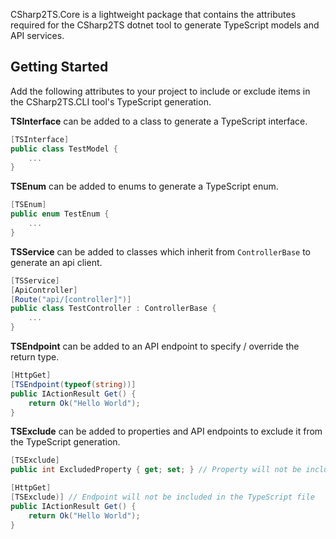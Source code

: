 CSharp2TS.Core is a lightweight package that contains the attributes required for the CSharp2TS dotnet tool to generate TypeScript models and API services.

## Getting Started

Add the following attributes to your project to include or exclude items in the CSharp2TS.CLI tool's TypeScript generation.

**TSInterface** can be added to a class to generate a TypeScript interface.

```c#
[TSInterface]
public class TestModel {
    ...
}
```



**TSEnum** can be added to enums to generate a TypeScript enum.

```c#
[TSEnum]
public enum TestEnum {
    ...
}
```



**TSService** can be added to classes which inherit from `ControllerBase` to generate an api client.

```c#
[TSService]
[ApiController]
[Route("api/[controller]")]
public class TestController : ControllerBase {
    ...
}
```



**TSEndpoint** can be added to an API endpoint to specify / override the return type.

```c#
[HttpGet]
[TSEndpoint(typeof(string))]
public IActionResult Get() {
    return Ok("Hello World");
}
```



**TSExclude** can be added to properties and API endpoints to exclude it from the TypeScript generation.

```c#
[TSExclude]
public int ExcludedProperty { get; set; } // Property will not be included in the TypeScript file
```

```c#
[HttpGet]
[TSExclude)] // Endpoint will not be included in the TypeScript file
public IActionResult Get() {
    return Ok("Hello World");
}
```

